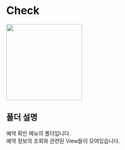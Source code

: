 # Check

<img width="200" src="https://github.com/softeerbootcamp-3rd/Team4-HansalChai/assets/37495809/4a9a731c-5ac5-419b-9ee5-9fb08d6f2a39">

## 폴더 설명
예약 확인 메뉴의 폴더입니다.<br />
예약 정보의 조회와 관련된 View들이 모여있습니다.
